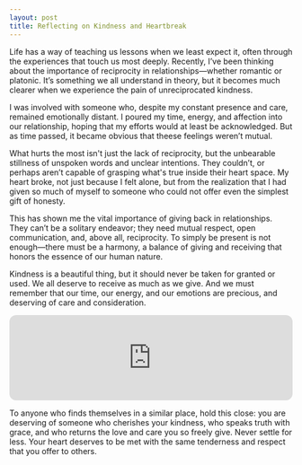 ```yaml
---
layout: post
title: Reflecting on Kindness and Heartbreak
---
```


Life has a way of teaching us lessons when we least expect it, often through the experiences that touch us most deeply. Recently, I’ve been thinking about the importance of reciprocity in relationships—whether romantic or platonic. It’s something we all understand in theory, but it becomes much clearer when we experience the pain of unreciprocated kindness.

I was involved with someone who, despite my constant presence and care, remained emotionally distant. I poured my time, energy, and affection into our relationship, hoping that my efforts would at least be acknowledged. But as time passed, it became obvious that theese feelings weren’t mutual.

What hurts the most isn't just the lack of reciprocity, but the unbearable stillness of unspoken words and unclear intentions. They couldn’t, or perhaps aren’t capable of grasping what's true inside their heart space. My heart broke, not just because I felt alone, but from the realization that I had given so much of myself to someone who could not offer even the simplest gift of honesty.

This has shown me the vital importance of giving back in relationships. They can’t be a solitary endeavor; they need mutual respect, open communication, and, above all, reciprocity. To simply be present is not enough—there must be a harmony, a balance of giving and receiving that honors the essence of our human nature.

Kindness is a beautiful thing, but it should never be taken for granted or used. We all deserve to receive as much as we give. And we must remember that our time, our energy, and our emotions are precious, and deserving of care and consideration.

<iframe style="border-radius:12px" src="https://open.spotify.com/embed/track/426fkd1Ld1iaa5OGXH0g5v?utm_source=generator&theme=0" width="100%" height="152" frameBorder="0" allowfullscreen="" allow="autoplay; clipboard-write; encrypted-media; fullscreen; picture-in-picture" loading="lazy"></iframe>

To anyone who finds themselves in a similar place, hold this close: you are deserving of someone who cherishes your kindness, who speaks truth with grace, and who returns the love and care you so freely give. Never settle for less. Your heart deserves to be met with the same tenderness and respect that you offer to others.
